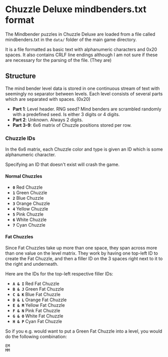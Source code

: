 # Chuzzle Deluxe mindbenders.txt format
The Mindbender puzzles in Chuzzle Deluxe are loaded from a file called mindbenders.txt in the `data/` folder of the main game directory.

It is a file formatted as basic text with alphanumeric characters and 0x20 spaces. It also contains CRLF line endings although I am not sure if these are necessary for the parsing of the file. (They are)

## Structure
The mind bender level data is stored in one continuous stream of text with seemingly no separator between levels. Each level consists of several parts which are separated with spaces. (0x20)

* **Part 1**: Level header. RNG seed? Mind benders are scrambled randomly with a predefined seed. Is either 3 digits or 4 digits.
* **Part 2**: Unknown. Always 2 digits.
* **Part 3-9**: 6x6 matrix of Chuzzle positions stored per row.

### Chuzzle IDs
In the 6x6 matrix, each Chuzzle color and type is given an ID which is some alphanumeric character.

Specifying an ID that doesn't exist will crash the game.

#### Normal Chuzzles
* **`0`** Red Chuzzle
* **`1`** Green Chuzzle
* **`2`** Blue Chuzzle
* **`3`** Orange Chuzzle
* **`4`** Yellow Chuzzle
* **`5`** Pink Chuzzle
* **`6`** White Chuzzle
* **`7`** Cyan Chuzzle

#### Fat Chuzzles
Since Fat Chuzzles take up more than one space, they span across more than one value on the level matrix. They work by having one top-left ID to create the Fat Chuzzle, and then a filler ID on the 3 spaces right next to it to the right and underneath.

Here are the IDs for the top-left respective filler IDs:

* **`A & I`** Red Fat Chuzzle
* **`B & J`** Green Fat Chuzzle
* **`C & K`** Blue Fat Chuzzle
* **`D & L`** Orange Fat Chuzzle
* **`E & M`** Yellow Fat Chuzzle
* **`F & N`** Pink Fat Chuzzle
* **`G & O`** White Fat Chuzzle
* **`H & P`** Cyan Fat Chuzzle

So if you e.g. would want to put a Green Fat Chuzzle into a level, you would do the following combination:

```
EM
MM
```






